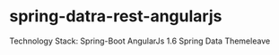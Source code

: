 # spring-datra-rest-angularjs
Technology Stack:
 Spring-Boot
 AngularJs 1.6
 Spring Data
 Themeleave
